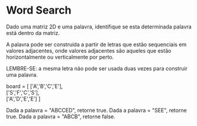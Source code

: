 # Word Search

Dado uma matriz 2D e uma palavra, identifique se esta determinada palavra está dentro da matriz.

A palavra pode ser construída a partir de letras que estão sequenciais em valores adjacentes, onde valores adjacentes são aqueles que estão horizontalmente ou verticalmente por perto.

LEMBRE-SE: a mesma letra não pode ser usada duas vezes para construir uma palavra.

board = [
          ['A','B','C','E'],  
          ['S','F','C','S'],    
          ['A','D','E','E']
        ]
        
Dada a palavra = "ABCCED", retorne true.
Dada a palavra = "SEE", retorne true.
Dada a palavra = "ABCB", retorne false.